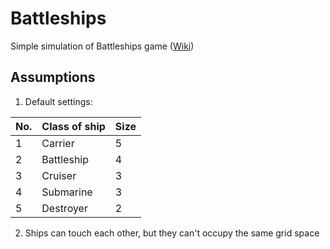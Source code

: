 # Battleships
Simple simulation of Battleships game ([Wiki](https://en.wikipedia.org/wiki/Battleship_(game)))

## Assumptions
1. Default settings:

| No.  | Class of ship   | Size |
| ---- | ----------------- | ------|
| 1	| Carrier	      |5 |
| 2	| Battleship      |4 |
| 3	| Cruiser	      |3 |
| 4	| Submarine	      |3 |
| 5	| Destroyer	      |2 |

2. Ships can touch each other, but they can't occupy the same grid space




